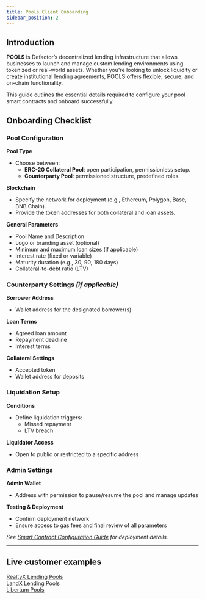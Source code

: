 ```yaml
---
title: Pools Client Onboarding
sidebar_position: 2
---
```


## Introduction

**POOLS** is Defactor’s decentralized lending infrastructure that allows businesses to launch and manage custom lending environments using tokenized or real-world assets. Whether you're looking to unlock liquidity or create institutional lending agreements, POOLS offers flexible, secure, and on-chain functionality.

This guide outlines the essential details required to configure your pool smart contracts and onboard successfully.

## Onboarding Checklist

### Pool Configuration

**Pool Type**

- Choose between:
  - **ERC-20 Collateral Pool**: open participation, permissionless setup.
  - **Counterparty Pool**: permissioned structure, predefined roles.

**Blockchain**

- Specify the network for deployment (e.g., Ethereum, Polygon, Base, BNB Chain).
- Provide the token addresses for both collateral and loan assets.

**General Parameters**

- Pool Name and Description
- Logo or branding asset (optional)
- Minimum and maximum loan sizes (if applicable)
- Interest rate (fixed or variable)
- Maturity duration (e.g., 30, 90, 180 days)
- Collateral-to-debt ratio (LTV)

### Counterparty Settings _(if applicable)_

**Borrower Address**

- Wallet address for the designated borrower(s)

**Loan Terms**

- Agreed loan amount
- Repayment deadline
- Interest terms

**Collateral Settings**

- Accepted token
- Wallet address for deposits

### Liquidation Setup

**Conditions**

- Define liquidation triggers:
  - Missed repayment
  - LTV breach

**Liquidator Access**

- Open to public or restricted to a specific address

### Admin Settings

**Admin Wallet**

- Address with permission to pause/resume the pool and manage updates

**Testing & Deployment**

- Confirm deployment network
- Ensure access to gas fees and final review of all parameters

_See [Smart Contract Configuration Guide](https://defactor.dev/docs/pools/smart-contract-config) for deployment details._

---

## Live customer examples

[RealtyX Lending Pools](https://www.defactor.com/case-studies#realtyx)  
[LandX Lending Pools](https://www.defactor.com/case-studies#landx)  
[Libertum Pools](https://www.defactor.com/case-studies#libertum)
